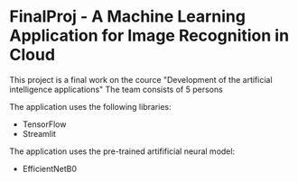 # FinalProj - A Machine Learning Application for Image Recognition in Cloud
This project is a final work on the cource "Development of the artificial intelligence applications"
The team consists of 5 persons

The application uses the following libraries:
 - TensorFlow
 - Streamlit

The application uses the pre-trained artifificial neural model:
 - EfficientNetB0
